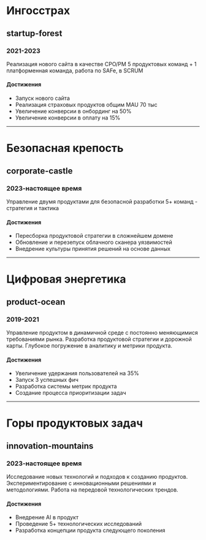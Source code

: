 # Ингосстрах
## startup-forest
### 2021-2023

Реализация нового сайта в качестве CPO/PM 
5 продуктовых команд + 1 платформенная команда, работа по SAFe, в SCRUM

#### Достижения
- Запуск нового сайта
- Реализация страховых продуктов общим MAU 70 тыс
- Увеличение конверсии в онбординг на 50%  
- Увеличение конверсии в оплату на 15%

---

# Безопасная крепость
## corporate-castle
### 2023-настоящее время

Управление двумя продуктами для безопасной разработки
5+ команд - стратегия и тактика

#### Достижения
- Пересборка продуктовой стратегии в сложнейшем домене
- Обновление и перезепуск облачного сканера уязвимостей
- Внедрение культуры принятия решений на основе данных

---

# Цифровая энергетика
## product-ocean
### 2019-2021

Управление продуктом в динамичной среде с постоянно меняющимися требованиями рынка. Разработка продуктовой стратегии и дорожной карты. Глубокое погружение в аналитику и метрики продукта.

#### Достижения
- Увеличение удержания пользователей на 35%
- Запуск 3 успешных фич
- Разработка системы метрик продукта
- Создание процесса приоритизации задач

---

# Горы продуктовых задач
## innovation-mountains
### 2023-настоящее время

Исследование новых технологий и подходов к созданию продуктов. Экспериментирование с инновационными решениями и методологиями. Работа на передовой технологических трендов.

#### Достижения
- Внедрение AI в продукт
- Проведение 5+ технологических исследований
- Разработка концепции продукта следующего поколения

